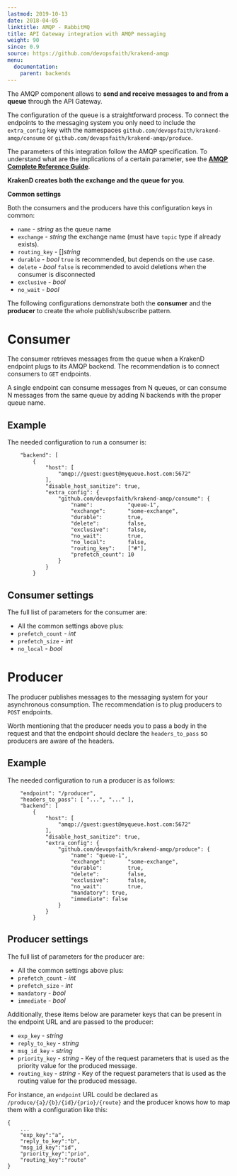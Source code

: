 ```yaml
---
lastmod: 2019-10-13
date: 2018-04-05
linktitle: AMQP - RabbitMQ
title: API Gateway integration with AMQP messaging
weight: 90
since: 0.9
source: https://github.com/devopsfaith/krakend-amqp
menu:
  documentation:
    parent: backends
---
```


The AMQP component allows to **send and receive messages to and from a queue** through the API Gateway.

The configuration of the queue is a straightforward process. To connect the endpoints to the messaging system you only need to include the `extra_config` key with the namespaces `github.com/devopsfaith/krakend-amqp/consume` or `github.com/devopsfaith/krakend-amqp/produce`.

The parameters of this integration follow the AMQP specification. To understand
what are the implications of a certain parameter, see the **[AMQP Complete Reference Guide](https://www.rabbitmq.com/amqp-0-9-1-reference.html)**.

**KrakenD creates both the exchange and the queue for you**.

**Common settings**

Both the consumers and the producers have this configuration keys in common:

- `name` - *string* as the queue name
- `exchange` - *string* the exchange name (must have `topic` type if already exists).
- `routing_key` - []*string*
- `durable` - *bool* `true` is recommended, but depends on the use case.
- `delete` - *bool* `false` is recommended to avoid deletions when the consumer is disconnected
- `exclusive` - *bool*
- `no_wait` - *bool*

The following configurations demonstrate both the **consumer** and the **producer** to create the whole publish/subscribe pattern.

# Consumer
The consumer retrieves messages from the queue when a KrakenD endpoint plugs to its AMQP backend. The recommendation is to connect consumers to `GET` endpoints.

A single endpoint can consume messages from N queues, or can consume N messages from the same queue by adding N backends with the proper queue name.

## Example
The needed configuration to run a consumer is:

        "backend": [
            {
                "host": [
                    "amqp://guest:guest@myqueue.host.com:5672"
                ],
                "disable_host_sanitize": true,
                "extra_config": {
                    "github.com/devopsfaith/krakend-amqp/consume": {
                        "name":           "queue-1",
                        "exchange":       "some-exchange",
                        "durable":        true,
                        "delete":         false,
                        "exclusive":      false,
                        "no_wait":        true,
                        "no_local":       false,
                        "routing_key":    ["#"],
                        "prefetch_count": 10
                    }
                }
            }

## Consumer settings
The full list of parameters for the consumer are:

- All the common settings above plus:
- `prefetch_count` - *int*
- `prefetch_size` - *int*
- `no_local` - *bool*

# Producer
The producer publishes messages to the messaging system for your asynchronous consumption. The recommendation is to plug producers to `POST` endpoints.

Worth mentioning that the producer needs you to pass a body in the request and that the endpoint should declare the `headers_to_pass` so producers are aware of the headers.

## Example
The needed configuration to run a producer is as follows:

        "endpoint": "/producer",
        "headers_to_pass": [ "...", "..." ],
        "backend": [
            {
                "host": [
                    "amqp://guest:guest@myqueue.host.com:5672"
                ],
                "disable_host_sanitize": true,
                "extra_config": {
                    "github.com/devopsfaith/krakend-amqp/produce": {
                        "name": "queue-1",
                        "exchange":       "some-exchange",
                        "durable":        true,
                        "delete":         false,
                        "exclusive":      false,
                        "no_wait":        true,
                        "mandatory": true,
                        "immediate": false
                    }
                }
            }


## Producer settings
The full list of parameters for the producer are:

- All the common settings above plus:
- `prefetch_count` - *int*
- `prefetch_size` - *int*
- `mandatory` - *bool*
- `immediate` - *bool*

Additionally, these items below are parameter keys that can be present in the endpoint URL and are passed to the producer:

- `exp_key` - *string*
- `reply_to_key` - *string*
- `msg_id_key` - *string*
- `priority_key` - *string* - Key of the request parameters that is used as the priority value for the produced message.
- `routing_key` - *string* - Key of the request parameters that is used as the routing value for the produced message.

For instance, an `endpoint` URL could be declared as `/produce/{a}/{b}/{id}/{prio}/{route}` and the producer knows how to map them with a configuration like this:

    {
        ...
        "exp_key":"a",
        "reply_to_key":"b",
        "msg_id_key":"id",
        "priority_key":"prio",
        "routing_key":"route"
    }
